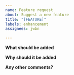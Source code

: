 ```yaml
---
name: Feature request
about: Suggest a new feature
title: "[FEATURE]"
labels: enhancement
assignees: jwbn

---
```


**What should be added**


**Why should it be added**


**Any other comments?**

